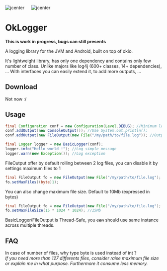 ![jcenter](https://img.shields.io/badge/_jcenter_-_1.0-SNAPSHOT-6688ff.png?style=flat) &#x2003; ![jcenter](https://img.shields.io/badge/_Tests_-_19/19-green.png?style=flat)

# OkLogger #

**This is work in progress, bugs can still presents**

A logging library for the JVM and Android, built on top of okio.

It's lightweight library, has only one dependency and contains only few number of class. Unlike majors like log4j (600+ classes, 14+ dependencies), ...
With interfaces you can easily extend it, to add more outputs, ...

## Download ##

Not now :/

## Usage ##

```java
final Configuration conf = new Configuration(Level.DEBUG); //Minimum log level to output (ignore under levels)
conf.addOutput(new ConsoleOutput()); //Use System.out.println();
conf.addOutput(new FileOutput(new File("/my/path/to/file.log")); //Output in files : file.log, file.log.1 (if maxFiles = 2)

final Logger logger = new BasicLogger(conf);
logger.info("Hello world !"); //Log simple message
logger.warn(new Exception()); //Log exception
```

FileOutput offer by default rolling between 2 log files, you can disable it by settings maximum files to 1
```java
final FileOutput fo = new FileOutput(new File("/my/path/to/file.log");
fo.setMaxFiles((byte)1);
```

You can also change maximum file size. Default to 10Mb (expressed in bytes)
```java
final FileOutput fo = new FileOutput(new File("/my/path/to/file.log");
fo.setMaxFileSize(15 * 1024 * 1024); //15Mb
```

BasicLogger/FileOutput is Thread-Safe, you ~~can~~ should use same instance across multiple threads.


## FAQ ##

In case of number of files, why type byte is used instead of int ?<br/>
*If you need more than 127 differents files, consider raise maximum file size or explain me in what purpose. Furthermore it consume less memory.*